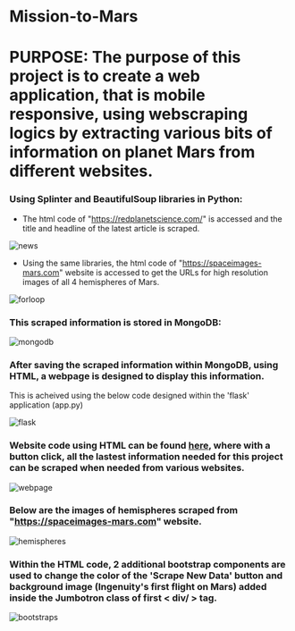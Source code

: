 # Mission-to-Mars

# PURPOSE: The purpose of this project is to create a web application, that is mobile responsive, using webscraping logics by extracting various bits of information on planet Mars from different websites.

### Using Splinter and BeautifulSoup libraries in Python:
- The html code of "https://redplanetscience.com/" is accessed and the title and headline of the latest article is scraped.
  
![news](https://user-images.githubusercontent.com/74985818/117238448-eb893880-adfa-11eb-8859-c8e8355fb861.png)

- Using the same libraries, the html code of "https://spaceimages-mars.com" website is accessed to get the URLs for high resolution images of all 4 hemispheres of Mars.

![forloop](https://user-images.githubusercontent.com/74985818/117238471-f2b04680-adfa-11eb-8d4e-78687223bbe7.png)


### This scraped information is stored in MongoDB:

![mongodb](https://user-images.githubusercontent.com/74985818/117238648-4c187580-adfb-11eb-8801-126fe16cba80.png)


### After saving the scraped information within MongoDB, using HTML, a webpage is designed to display this information.

This is acheived using the below code designed within the 'flask' application (app.py)

![flask](https://user-images.githubusercontent.com/74985818/117238793-87b33f80-adfb-11eb-8110-526aa882269f.png)

### Website code using HTML can be found [here](https://github.com/MamidalaV/Mission-to-Mars/blob/main/templates/index.html), where with a button click, all the lastest information needed for this project can be scraped when needed from various websites.
  
![webpage](https://user-images.githubusercontent.com/74985818/117239195-4e2f0400-adfc-11eb-9e2b-cd3490864bb9.png)
  
### Below are the images of hemispheres scraped from "https://spaceimages-mars.com" website.

![hemispheres](https://user-images.githubusercontent.com/74985818/117239320-8e8e8200-adfc-11eb-8f47-5bfc691b5540.png)

### Within the HTML code, 2 additional bootstrap components are used to change the color of the 'Scrape New Data' button and background image (Ingenuity's first flight on Mars) added inside the Jumbotron class of first < div/ > tag.
  
![bootstraps](https://user-images.githubusercontent.com/74985818/117239596-15dbf580-adfd-11eb-908e-2ac2b484e280.png)


